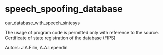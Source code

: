 # speech_spoofing_database
our_database_with_speech_sintesys

The usage of program code is permitted only with reference to the source. Certificate of state registration of the database (FIPS) 

Autors: J.A.Filin, A.A.Lependin
